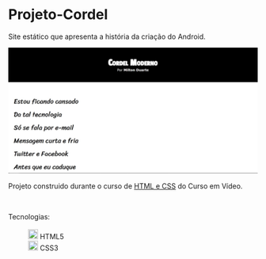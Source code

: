 # Projeto-Cordel
 Site estático que apresenta a história da criação do Android.<br>

 <img src="/imagens/Projeto-cordel-img.jpg">
  
<p>
  Projeto construido durante o curso de <a href="https://www.cursoemvideo.com/curso/html5-css3-modulo1/">HTML e CSS</a> do Curso em Vídeo.
</p><br>
 
<dl>
 <dt>Tecnologias:</dt><br>
  <dd><img width=20px height=20px src='https://cdn.icon-icons.com/icons2/2107/PNG/512/file_type_html_icon_130541.png'> HTML5</dd>
  <dd><img width=20px height=20px src='https://icones.pro/wp-content/uploads/2022/08/css3.png'> CSS3</dd>
</dl>
